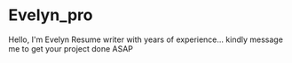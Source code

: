 # Evelyn_pro
Hello, I'm Evelyn Resume writer with years of experience... kindly message me to get your project done ASAP 
